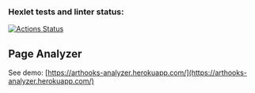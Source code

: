 ### Hexlet tests and linter status:
[![Actions Status](https://github.com/Colonizator1/php-project-lvl3/workflows/hexlet-check/badge.svg)](https://github.com/Colonizator1/php-project-lvl3/actions)

## Page Analyzer
See demo: [https://arthooks-analyzer.herokuapp.com/](https://arthooks-analyzer.herokuapp.com/)
